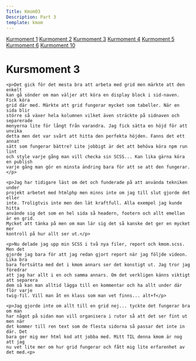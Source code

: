 ```yaml
---
Title: Kmom03
Description: Part 3
template: kmom
---
```


<div class="side-nav">
<a href="kmom01">Kurmoment 1</a>
<a href="kmom02">Kurmoment 2</a>
<a href="kmom03">Kurmoment 3</a>
<a href="kmom04">Kurmoment 4</a>
<a href="kmom05">Kurmoment 5</a>
<a href="kmom06">Kurmoment 6</a>
<a href="kmom10">Kurmoment 10</a>
</div>

<div class="report-content">
    <h1>Kursmoment 3</h1>

    <p>Det gick för det mesta bra att arbeta med grid men märkte att den enkelt
    kan gå sönder om man väljer att köra en display block i sid-naven. Fick köra
    grid där med. Märkte att grid fungerar mycket som tabeller. När en sida blir
    större så växer hela kolumnen vilket även sträckte på sidnaven och separerade
    menyerna lite för långt från varandra. Jag fick sätta en höjd för att unvika
    detta men det var svårt att hitta den perfekta höjden. Fanns det ett annat
    sätt som fungerar bättre? Lite jobbigt är det att behöva köra npm run lint
    och style varje gång man vill checka sin SCSS... Kan lika gärna köra en publish
    varje gång man gör en minsta ändring bara för att se att den fungerar.</p>

    <p>Jag har tidigare läst om det och funderade på att använda tekniken under
    projekt arbetet med htmlphp men minns inte om jag till slut gjorde det eller
    inte. Troligtvis inte men den lät kraftfull. Alla exempel jag kunde hitta
    använde sig det som en hel sida så headern, footern och allt emellan är en grid.
    Mycket att tänka på men om man lär sig det så kanske det ger en mycket mer
    kontroll på hur allt ser ut.</p>

    <p>Nu delade jag upp min SCSS i två nya filer, report och kmom.scss. Men det
    gjorde jag bara för att jag redan gjort report när jag följde videon. Lika bra
    bara fortsätta med det i kmom annars ser det konstigt ut. Jag tror jag föredrar
    att jag har allt i en och samma annars. Om det verkligen känns viktigt att separera
    dem så kan man alltid lägga till en kommentar och ha allt under där flör varje
    twig-fil. Vill man åt en klass som man vet finns... alt+f</p>

    <p>Jag gjorde inte om allt till en grid nej... tyckte det fungerar bra om man
    har något på sidan man vill organisera i rutor så att det ser fint ut men när
    det kommer till ren text som de flesta sidorna så passar det inte in där. Det
    bara ger mig mer html kod att jobba med. Mitt TIL denna kmom är nog att jag
    nu vet lite mer om hur grid fungerar och fått mig lite erfarenhet av det med.<p>
</div>
